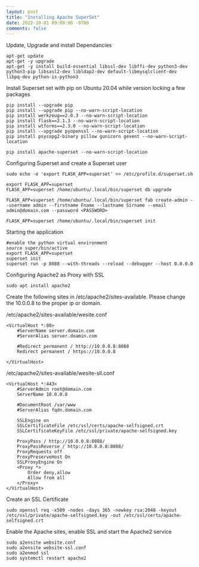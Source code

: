 ```yaml
---
layout: post
title: "Installing Apache SuperSet"
date: 2022-10-01 09:09:06 -0700
comments: false
---
```

Update, Upgrade and install Dependancies

```
apt-get update
apt-get -y upgrade
apt-get -y install build-essential libssl-dev libffi-dev python3-dev python3-pip libsasl2-dev libldap2-dev default-libmysqlclient-dev libpq-dev python-is-python3
```

Install Superset set with pip on Ubuntu 20.04 while version locking a few packages 

```
pip install --upgrade pip
pip install --upgrade pip --no-warn-script-location
pip install werkzeug==2.0.3 --no-warn-script-location
pip install flask==2.1.3 --no-warn-script-location
pip install wtforms==2.3.0 --no-warn-script-location
pip install --upgrade pyopenssl --no-warn-script-location
pip install psycopg2-binary pillow gunicorn gevent --no-warn-script-location

pip install apache-superset --no-warn-script-location
```

Configuring Superset and create a Superset user

```
sudo echo -e 'export FLASK_APP=superset' >> /etc/profile.d/superset.sh
  
export FLASK_APP=superset
FLASK_APP=superset /home/ubuntu/.local/bin/superset db upgrade

FLASK_APP=superset /home/ubuntu/.local/bin/superset fab create-admin --username admin --firstname Fname --lastname Sirname --email admin@domain.com --password <PASSWORD>

FLASK_APP=superset /home/ubuntu/.local/bin/superset init
```

Starting the application 

```
#enable the python virtual environment
source super/bin/active	 
export FLASK_APP=superset
superset init
superset run -p 8088 --with-threads --reload --debugger --host 0.0.0.0
```

Configuring Apache2 as Proxy with SSL 

```
sudo apt install apache2
```

Create the following sites in /etc/apache2/sites-available. Please change the 10.0.0.8 to the proper ip or domain. 

/etc/apache2/sites-available/wesite.conf
```
<VirtualHost *:80>
    #ServerName server.domain.com
    #ServerAlias server.doamin.com

    #Redirect permanent / http://10.0.0.8:8088
    Redirect permanent / https://10.0.0.8

</VirtualHost>
```

/etc/apache2/sites-available/wesite-sll.conf
```
<VirtualHost *:443>
    #ServerAdmin root@domain.com
    ServerName 10.0.0.8

    #DocumentRoot /var/www
    #ServerAlias fqdn.domain.com

    SSLEngine on
    SSLCertificateFile /etc/ssl/certs/apache-selfsigned.crt
    SSLCertificateKeyFile /etc/ssl/private/apache-selfsigned.key
 
    ProxyPass / http://10.0.0.8:8088/
    ProxyPassReverse / http://10.0.0.8:8088/
    ProxyRequests off
    ProxyPreserveHost On
    SSLProxyEngine On
    <Proxy *>
        Order deny,allow
        Allow from all
    </Proxy>
</VirtualHost>
```

Create an SSL Certificate
```
sudo openssl req -x509 -nodes -days 365 -newkey rsa:2048 -keyout /etc/ssl/private/apache-selfsigned.key -out /etc/ssl/certs/apache-selfsigned.crt
```

Enable the Apache sites, enable SSL and start the Apache2 service 
```
sudo a2ensite website.conf
sudo a2ensite website-ssl.conf
sudo a2enmod ssl
sudo systemctl restart apache2
```
